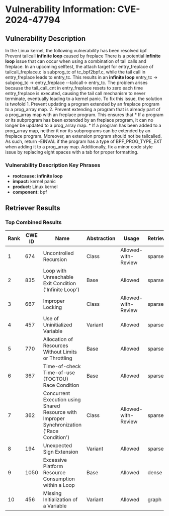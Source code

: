 # Vulnerability Information: CVE-2024-47794

## Vulnerability Description
In the Linux kernel, the following vulnerability has been resolved bpf Prevent tailcall **infinite loop** caused by freplace There is a potential **infinite loop** issue that can occur when using a combination of tail calls and freplace. In an upcoming selftest, the attach target for entry_freplace of tailcall_freplace.c is subprog_tc of tc_bpf2bpf.c, while the tail call in entry_freplace leads to entry_tc. This results in an **infinite loop** entry_tc -> subprog_tc -> entry_freplace --tailcall-> entry_tc. The problem arises because the tail_call_cnt in entry_freplace resets to zero each time entry_freplace is executed, causing the tail call mechanism to never terminate, eventually leading to a kernel panic. To fix this issue, the solution is twofold 1. Prevent updating a program extended by an freplace program to a prog_array map. 2. Prevent extending a program that is already part of a prog_array map with an freplace program. This ensures that * If a program or its subprogram has been extended by an freplace program, it can no longer be updated to a prog_array map. * If a program has been added to a prog_array map, neither it nor its subprograms can be extended by an freplace program. Moreover, an extension program should not be tailcalled. As such, return -EINVAL if the program has a type of BPF_PROG_TYPE_EXT when adding it to a prog_array map. Additionally, fix a minor code style issue by replacing eight spaces with a tab for proper formatting.

### Vulnerability Description Key Phrases
- **rootcause:** **infinite loop**
- **impact:** kernel panic
- **product:** Linux kernel
- **component:** bpf

## Retriever Results

### Top Combined Results

| Rank | CWE ID | Name | Abstraction | Usage  | Retrievers | Individual Scores |
|------|--------|------|-------------|-------|------------|-------------------|
| 1 | 674 | Uncontrolled Recursion | Class | Allowed-with-Review | sparse | 1.226 |
| 2 | 835 | Loop with Unreachable Exit Condition ('Infinite Loop') | Base | Allowed | sparse | 1.178 |
| 3 | 667 | Improper Locking | Class | Allowed-with-Review | sparse | 1.167 |
| 4 | 457 | Use of Uninitialized Variable | Variant | Allowed | sparse | 1.154 |
| 5 | 770 | Allocation of Resources Without Limits or Throttling | Base | Allowed | sparse | 1.117 |
| 6 | 367 | Time-of-check Time-of-use (TOCTOU) Race Condition | Base | Allowed | sparse | 1.116 |
| 7 | 362 | Concurrent Execution using Shared Resource with Improper Synchronization ('Race Condition') | Class | Allowed-with-Review | sparse | 1.115 |
| 8 | 194 | Unexpected Sign Extension | Variant | Allowed | sparse | 1.109 |
| 9 | 1050 | Excessive Platform Resource Consumption within a Loop | Base | Allowed | dense | 0.460 |
| 10 | 456 | Missing Initialization of a Variable | Variant | Allowed | graph | 0.003 |

